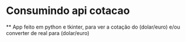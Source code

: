# Consumindo api cotacao
** App feito em python e tkinter, para ver a cotação do (dolar/euro) e/ou converter de real para (dolar/euro)
